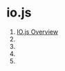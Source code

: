 # io.js

1. [IO.js Overview](http://blog.risingstack.com/iojs-overview/?utm_source=nodeweekly&utm_medium=email)
1. []()
1. []()
1. []()
1. []()